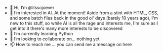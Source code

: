 - 👋 Hi, I’m @itssojoever
- 👀 I’m interested in AI. At the moment! Aside from a stint with HTML, CSS, and some batch files back in the good ol' days (barely 10 years ago), I'm new to this stuff, so while AI is all the rage and interests me, I'm sure as I get into it there's many more interests to be discovered
- 🌱 I’m currently learning Python
- 💞️ I’m looking to collaborate on... nothing yet
- 📫 How to reach me ... you can send me a message on here

<!---
JoeEnterAUsername/JoeEnterAUsername is a ✨ special ✨ repository because its `README.md` (this file) appears on your GitHub profile.
You can click the Preview link to take a look at your changes.
--->
